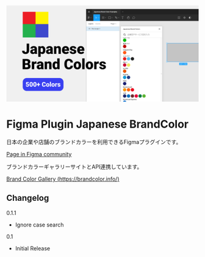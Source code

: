 ![Japanese Brand Colors](/cover.png)

# Figma Plugin Japanese BrandColor

日本の企業や店舗のブランドカラーを利用できるFigmaプラグインです。

[Page in Figma community](https://www.figma.com/community/plugin/955011817910389142/Japanese-Brand-Colors)


ブランドカラーギャラリーサイトとAPI連携しています。

[Brand Color Gallery (https://brandcolor.info/)](https://brandcolor.info/)


## Changelog
0.1.1
- Ignore case search

0.1
- Initial Release